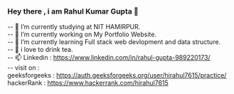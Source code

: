  ### Hey there , i am Rahul Kumar Gupta 👋
--  👯 I’m currently studying at NIT HAMIRPUR. <br>
-- 🔭 I’m currently working on My Portfolio Website.<br>
-- 🌱 I’m currently learning Full stack web devlopment and data structure.<br>
-- :tea: i love to drink tea.<br>
--  📫 Linkedin : https://www.linkedin.com/in/rahul-gupta-989220173/ <br>
 -- visit on  : <br>
             geeksforgeeks : https://auth.geeksforgeeks.org/user/hirahul7615/practice/ <br>
            hackerRank  :   https://www.hackerrank.com/hirahul7615
